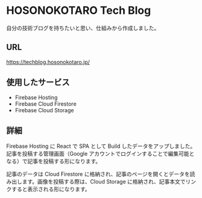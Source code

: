 # HOSONOKOTARO Tech Blog

自分の技術ブログを持ちたいと思い、仕組みから作成しました。

## URL

https://techblog.hosonokotaro.jp/

## 使用したサービス

- Firebase Hosting
- Firebase Cloud Firestore
- Firebase Cloud Storage

## 詳細

Firebase Hosting に React で SPA として Build したデータをアップしました。記事を投稿する管理画面（Google アカウントでログインすることで編集可能となる）で記事を投稿する形になります。

記事のデータは Cloud Firestore に格納され、記事のページを開くとデータを読み出します。画像を投稿する際は、Cloud Storage に格納され、記事本文でリンクすると表示される形になります。
